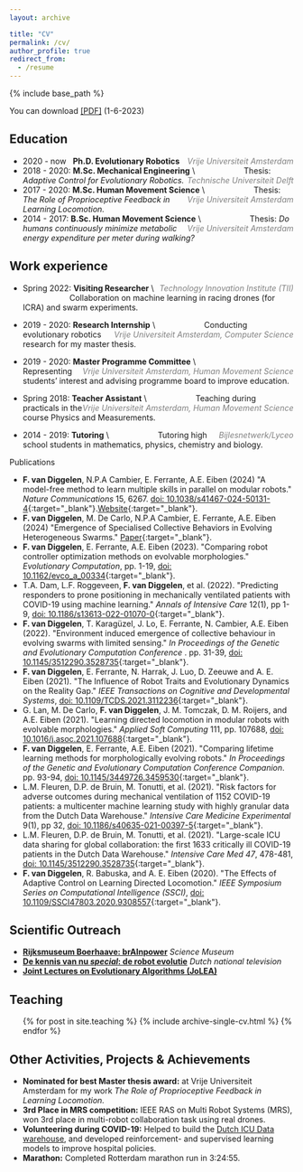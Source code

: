 ```yaml
---
layout: archive

title: "CV"
permalink: /cv/
author_profile: true
redirect_from:
  - /resume
---
```


{% include base_path %}

You can download <span style="color: gray; font-size:14px;">[[PDF]](../files/CV_Fudavd.pdf)</span> (1-6-2023)

Education
-

* 2020 - now&nbsp;&nbsp; **Ph.D. Evolutionary Robotics** <span style="float:right;color: gray; font-size:14px;">_Vrije Universiteit Amsterdam_</span>
* 2018 - 2020: **M.Sc. Mechanical Engineering** <span style="float:right;color: gray; font-size:14px;">_Technische Universiteit Delft_</span> \\
  &nbsp;&nbsp;&nbsp;&nbsp;&nbsp;&nbsp;&nbsp;&nbsp;&nbsp;&nbsp;&nbsp;&nbsp;&nbsp;&nbsp;&nbsp;&nbsp;&nbsp;&nbsp;&nbsp;&nbsp; Thesis: _Adaptive Control for Evolutionary Robotics._
* 2017 - 2020: **M.Sc. Human Movement Science** <span style="float:right;color: gray; font-size:14px;">_Vrije Universiteit Amsterdam_</span> \\
  &nbsp;&nbsp;&nbsp;&nbsp;&nbsp;&nbsp;&nbsp;&nbsp;&nbsp;&nbsp;&nbsp;&nbsp;&nbsp;&nbsp;&nbsp;&nbsp;&nbsp;&nbsp;&nbsp;&nbsp; Thesis: _The Role of Proprioceptive Feedback in Learning Locomotion._
* 2014 - 2017: **B.Sc. Human Movement Science** <span style="float:right;color: gray; font-size:14px;">_Vrije Universiteit Amsterdam_</span>\\
  &nbsp;&nbsp;&nbsp;&nbsp;&nbsp;&nbsp;&nbsp;&nbsp;&nbsp;&nbsp;&nbsp;&nbsp;&nbsp;&nbsp;&nbsp;&nbsp;&nbsp;&nbsp;&nbsp;&nbsp; Thesis: _Do humans continuously minimize metabolic energy expenditure per meter during walking?_

Work experience
-

* Spring 2022: **Visiting Researcher** <span style="float:right;color: gray; font-size:14px;">_Technology Innovation Institute (TII)_</span> \\
&nbsp;&nbsp;&nbsp;&nbsp;&nbsp;&nbsp;&nbsp;&nbsp;&nbsp;&nbsp;&nbsp;&nbsp;&nbsp;&nbsp;&nbsp;&nbsp;&nbsp;&nbsp;&nbsp;&nbsp; Collaboration on machine learning in racing drones (for ICRA) and swarm experiments. 

* 2019 - 2020: **Research Internship** <span style="float:right;color: gray; font-size:14px;">_Vrije Universiteit Amsterdam, Computer Science_</span>  \\
&nbsp;&nbsp;&nbsp;&nbsp;&nbsp;&nbsp;&nbsp;&nbsp;&nbsp;&nbsp;&nbsp;&nbsp;&nbsp;&nbsp;&nbsp;&nbsp;&nbsp;&nbsp;&nbsp;&nbsp; Conducting evolutionary robotics research for my master thesis. 
  
* 2019 - 2020: **Master Programme Committee** <span style="float:right;color: gray; font-size:14px;">_Vrije Universiteit Amsterdam, Human Movement Science_</span> \\
&nbsp;&nbsp;&nbsp;&nbsp;&nbsp;&nbsp;&nbsp;&nbsp;&nbsp;&nbsp;&nbsp;&nbsp;&nbsp;&nbsp;&nbsp;&nbsp;&nbsp;&nbsp;&nbsp;&nbsp; Representing students’ interest and advising programme board to improve education.

* Spring 2018: **Teacher Assistant** <span style="float:right;color: gray; font-size:14px;"> _Vrije Universiteit Amsterdam, Human Movement Science_</span> \\
&nbsp;&nbsp;&nbsp;&nbsp;&nbsp;&nbsp;&nbsp;&nbsp;&nbsp;&nbsp;&nbsp;&nbsp;&nbsp;&nbsp;&nbsp;&nbsp;&nbsp;&nbsp;&nbsp;&nbsp; Teaching during practicals in the course Physics and Measurements.
  
* 2014 - 2019: **Tutoring** <span style="float:right;color: gray; font-size:14px;"> _Bijlesnetwerk/Lyceo_</span> \\
&nbsp;&nbsp;&nbsp;&nbsp;&nbsp;&nbsp;&nbsp;&nbsp;&nbsp;&nbsp;&nbsp;&nbsp;&nbsp;&nbsp;&nbsp;&nbsp;&nbsp;&nbsp;&nbsp;&nbsp; Tutoring high school students in mathematics, physics, chemistry and biology.


Publications
* **F. van Diggelen**, N.P.A Cambier, E. Ferrante, A.E. Eiben (2024) &quot;A model-free method to learn multiple skills in parallel on modular robots.&quot; <i>Nature Communications</i> 15, 6267. [doi: 10.1038/s41467-024-50131-4](https://doi.org/10.1038/s41467-024-50131-4){:target="_blank"}.[Website](https://fudavd.github.io/multi-skill-learning/){:target="_blank"}.
* **F. van Diggelen**, M. De Carlo, N.P.A Cambier, E. Ferrante, A.E. Eiben (2024) &quot;Emergence of Specialised Collective Behaviors in Evolving Heterogeneous Swarms.&quot; [Paper](https://arxiv.org/pdf/2402.04763){:target="_blank"}.
* **F. van Diggelen**, E. Ferrante, A.E. Eiben (2023). &quot;Comparing robot controller optimization methods on evolvable morphologies.&quot; <i>Evolutionary Computation</i>, pp. 1-19, [doi: 10.1162/evco_a_00334](https://doi.org/10.1162/evco_a_00334){:target="_blank"}.
* T.A. Dam, L.F. Roggeveen, **F. van Diggelen**, et al. (2022). &quot;Predicting responders to prone positioning in mechanically ventilated patients with COVID-19 using machine learning.&quot; <i>Annals of Intensive Care </i> 12(1), pp 1-9, [doi: 10.1186/s13613-022-01070-0](https://doi.org/10.1186/s13613-022-01070-0){:target="_blank"}.
* **F. van Diggelen**, T. Karagüzel, J. Lo, E. Ferrante, N. Cambier, A.E. Eiben (2022). &quot;Environment induced emergence of collective behaviour in evolving swarms with limited sensing.&quot; <i>In Proceedings of the Genetic and Evolutionary Computation Conference </i>. pp. 31-39, [doi: 10.1145/3512290.3528735](https://doi.org/10.1145/3512290.3528735){:target="_blank"}.
* **F. van Diggelen**, E. Ferrante, N. Harrak, J. Luo, D. Zeeuwe and A. E. Eiben (2021). &quot;The Influence of Robot Traits and Evolutionary Dynamics on the Reality Gap.&quot; <i>IEEE Transactions on Cognitive and Developmental Systems</i>, [doi: 10.1109/TCDS.2021.3112236](https://doi.org/10.1109/TCDS.2021.3112236){:target="_blank"}.
* G. Lan, M. De Carlo, **F. van Diggelen**, J. M. Tomczak, D. M. Roijers, and A.E. Eiben (2021). &quot;Learning directed locomotion in modular robots with evolvable morphologies.&quot; <i>Applied Soft Computing </i> 111, pp. 107688, [doi: 10.1016/j.asoc.2021.107688](https://doi.org/10.1016/j.asoc.2021.107688){:target="_blank"}.
* **F. van Diggelen**, E. Ferrante, A.E. Eiben (2021). &quot;Comparing lifetime learning methods for morphologically evolving robots.&quot; <i>In Proceedings of the Genetic and Evolutionary Computation Conference Companion</i>. pp. 93-94, [doi: 10.1145/3449726.3459530](https://doi.org/10.1145/3449726.3459530){:target="_blank"}.
* L.M. Fleuren, D.P. de Bruin, M. Tonutti, et al. (2021). &quot;Risk factors for adverse outcomes during mechanical ventilation of 1152 COVID-19 patients: a multicenter machine learning study with highly granular data from the Dutch Data Warehouse.&quot; <i>Intensive Care Medicine Experimental </i> 9(1), pp 32, [doi: 10.1186/s40635-021-00397-5](https://doi.org/10.1186/s40635-021-00397-5){:target="_blank"}.
* L.M. Fleuren, D.P. de Bruin, M. Tonutti, et al. (2021). &quot;Large-scale ICU data sharing for global collaboration: the first 1633 critically ill COVID-19 patients in the Dutch Data Warehouse.&quot; <i>Intensive Care Med 47</i>, 478-481, [doi: 10.1145/3512290.3528735](https://doi.org/10.1007/s00134-021-06361-x){:target="_blank"}.
* **F. van Diggelen**, R. Babuska, and A. E. Eiben (2020). &quot;The Effects of Adaptive Control on Learning Directed Locomotion.&quot; <i>IEEE Symposium Series on Computational Intelligence (SSCI)</i>, [doi: 10.1109/SSCI47803.2020.9308557](https://doi.org/10.1109/SSCI47803.2020.9308557){:target="_blank"}.


Scientific Outreach
-

* [__Rijksmuseum Boerhaave: brAInpower__](https://fudavd.github.io/portfolio/A_SO/#rijksmuseum-boerhaave-brainpower) _Science Museum_
* [__De kennis van nu _special_: de robot evolutie__](https://fudavd.github.io/portfolio/A_SO/#de-kennis-van-nu-special-de-robot-evolutie) _Dutch national television_
* [__Joint Lectures on Evolutionary Algorithms (JoLEA)__](https://fudavd.github.io/portfolio/A_SO/#joint-lectures-on-evolutionary-algorithms-jolea)
  
Teaching
-

  <ul>{% for post in site.teaching %}
    {% include archive-single-cv.html %}
  {% endfor %}</ul>

Other Activities, Projects & Achievements
-

* **Nominated for best Master thesis award:**
        at Vrije Universiteit Amsterdam for my work _The Role of Proprioceptive Feedback in Learning Locomotion._
* **3rd Place in MRS competition:**
        IEEE RAS on Multi Robot Systems (MRS), won 3rd place in multi-robot collaboration task using real drones.
* **Volunteering during COVID-19:**
        Helped to build the [Dutch ICU Data warehouse](https://www.icudata.nl/), and developed reinforcement- and supervised learning models to improve hospital policies.
* **Marathon:**
        Completed Rotterdam marathon run in 3:24:55.